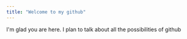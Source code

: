 ```yaml
---
title: "Welcome to my github"
---
```


I'm glad you are here. I plan to talk about all the possibilities of github
